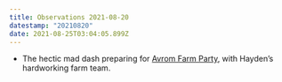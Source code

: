 ```yaml
---
title: Observations 2021-08-20
datestamp: "20210820"
date: 2021-08-25T03:04:05.899Z
---
```

- The hectic mad dash preparing for [Avrom Farm Party](https://avromfarmparty.com/), with Hayden’s hardworking farm team.